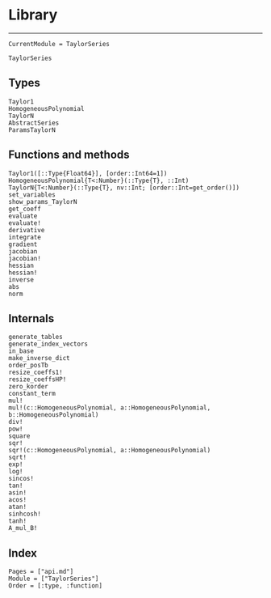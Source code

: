 # Library

---

```@meta
CurrentModule = TaylorSeries
```

```@docs
TaylorSeries
```

## Types

```@docs
Taylor1
HomogeneousPolynomial
TaylorN
AbstractSeries
ParamsTaylorN
```

## Functions and methods

```@docs
Taylor1([::Type{Float64}], [order::Int64=1])
HomogeneousPolynomial{T<:Number}(::Type{T}, ::Int)
TaylorN{T<:Number}(::Type{T}, nv::Int; [order::Int=get_order()])
set_variables
show_params_TaylorN
get_coeff
evaluate
evaluate!
derivative
integrate
gradient
jacobian
jacobian!
hessian
hessian!
inverse
abs
norm
```

## Internals

```@docs
generate_tables
generate_index_vectors
in_base
make_inverse_dict
order_posTb
resize_coeffs1!
resize_coeffsHP!
zero_korder
constant_term
mul!
mul!(c::HomogeneousPolynomial, a::HomogeneousPolynomial, b::HomogeneousPolynomial)
div!
pow!
square
sqr!
sqr!(c::HomogeneousPolynomial, a::HomogeneousPolynomial)
sqrt!
exp!
log!
sincos!
tan!
asin!
acos!
atan!
sinhcosh!
tanh!
A_mul_B!
```

## Index

```@index
Pages = ["api.md"]
Module = ["TaylorSeries"]
Order = [:type, :function]
```
